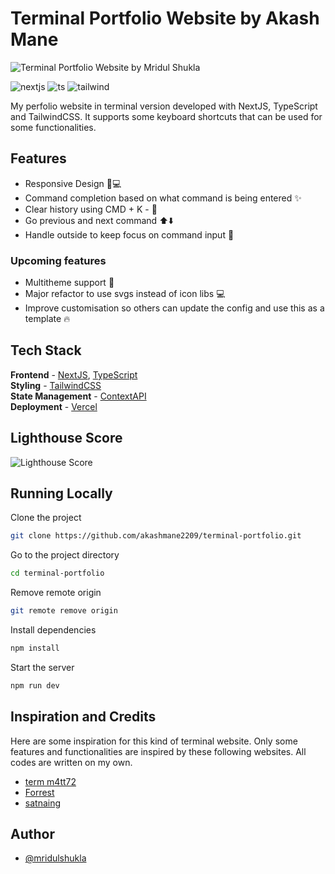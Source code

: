 # Terminal Portfolio Website by Akash Mane

![Terminal Portfolio Website by Mridul  Shukla](https://user-images.githubusercontent.com/49873780/235299267-faf55135-e0aa-458c-b346-3d968653a7a0.gif)

![nextjs](https://img.shields.io/badge/nextjs-000000?style=for-the-badge&logo=vercel&logoColor=white)
![ts](https://img.shields.io/badge/TypeScript-007ACC?style=for-the-badge&logo=typescript&logoColor=white)
![tailwind](https://img.shields.io/badge/Tailwind_CSS-38B2AC?style=for-the-badge&logo=tailwind-css&logoColor=white)

My perfolio website in terminal version developed with NextJS, TypeScript and TailwindCSS. It supports some keyboard shortcuts that can be used for some functionalities.

## Features

- Responsive Design 📱💻
- Command completion based on what command is being entered ✨
- Clear history using CMD + K - 📜
- Go previous and next command ⬆️⬇️
- Handle outside to keep focus on command input 👀

### Upcoming features

- Multitheme support 🎨
- Major refactor to use svgs instead of icon libs 💻
- Improve customisation so others can update the config and use this as a template 🔥

## Tech Stack

**Frontend** - [NextJS](https://nextjs.org/), [TypeScript](https://www.typescriptlang.org/)  
**Styling** - [TailwindCSS](https://tailwindcss.com/)  
**State Management** - [ContextAPI](https://reactjs.org/docs/context.html)  
**Deployment** - [Vercel](https://vercel.com/)

## Lighthouse Score

![Lighthouse Score](https://user-images.githubusercontent.com/49873780/235298881-b1d10f5f-d312-40b7-b723-a96566b87167.jpg)

## Running Locally

Clone the project

```bash
git clone https://github.com/akashmane2209/terminal-portfolio.git
```

Go to the project directory

```bash
cd terminal-portfolio
```

Remove remote origin

```bash
git remote remove origin
```

Install dependencies

```bash
npm install
```

Start the server

```bash
npm run dev
```

## Inspiration and Credits

Here are some inspiration for this kind of terminal website. Only some features and functionalities are inspired by these following websites. All codes are written on my own.

- [term m4tt72](https://term.m4tt72.com/)
- [Forrest](https://fkcodes.com/)
- [satnaing](https://terminal.satnaing.dev/)

## Author

- [@mridulshukla](https://linkedin.com/in/mridul-shukla-899123174)
